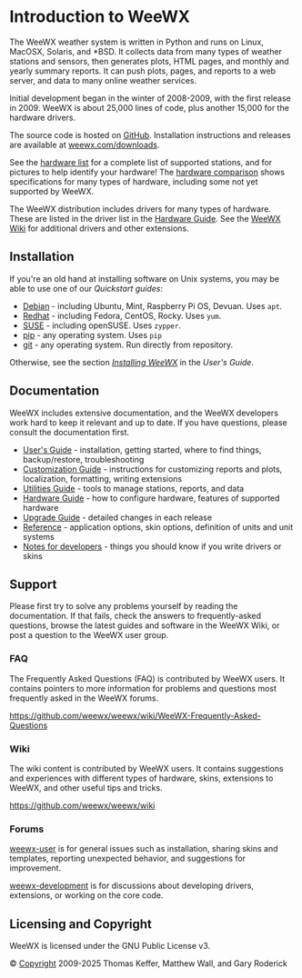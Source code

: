 # Introduction to WeeWX

The WeeWX weather system is written in Python and runs on Linux, MacOSX,
Solaris, and *BSD. It collects data from many types of weather stations and
sensors, then generates plots, HTML pages, and monthly and yearly summary
reports. It can push plots, pages, and reports to a web server, and data to
many online weather services.

Initial development began in the winter of 2008-2009, with the first release in
2009. WeeWX is about 25,000 lines of code, plus another 15,000 for the hardware
drivers.

The source code is hosted on [GitHub](https://github.com/weewx/weewx).
Installation instructions and releases are available at
[weewx.com/downloads](http://weewx.com/downloads).

See the [hardware list](https://weewx.com/hardware.html) for a complete list
of supported stations, and for pictures to help identify your hardware!  The
[hardware comparison](https://weewx.com/hwcmp.html) shows specifications for
many types of hardware, including some not yet supported by WeeWX.

The WeeWX distribution includes drivers for many types of hardware. These
are listed in the driver list in the [Hardware Guide](hardware/drivers.md).
See the [WeeWX Wiki](https://github.com/weewx/weewx/wiki) for additional
drivers and other extensions.


## Installation

If you're an old hand at installing software on Unix systems, you may be able
to use one of our _Quickstart guides_:

* [Debian](quickstarts/debian.md) - including Ubuntu, Mint, Raspberry Pi 
  OS, Devuan. Uses `apt`.
* [Redhat](quickstarts/redhat.md) - including Fedora, CentOS, Rocky. Uses
  `yum`.
* [SUSE](quickstarts/suse.md) - including openSUSE. Uses `zypper`.
* [pip](quickstarts/pip.md) - any operating system. Uses `pip`
* [git](quickstarts/git.md) - any operating system. Run directly from
  repository.

Otherwise, see the section [_Installing WeeWX_](usersguide/installing.md) in
the _User's Guide_.

## Documentation

WeeWX includes extensive documentation, and the WeeWX developers work hard to
keep it relevant and up to date. If you have questions, please consult the
documentation first.

* [User's Guide](usersguide/introduction.md) - installation, getting started,
  where to find things, backup/restore, troubleshooting
* [Customization Guide](custom/introduction.md) - instructions for customizing
  reports and plots, localization, formatting, writing extensions
* [Utilities Guide](utilities/weewxd.md) - tools to manage stations, reports,
  and data
* [Hardware Guide](hardware/drivers.md) - how to configure hardware, features
  of supported hardware
* [Upgrade Guide](upgrade.md) - detailed changes in each release
* [Reference](reference/weewx-options/introduction.md) - application options,
  skin options, definition of units and unit systems
* [Notes for developers](devnotes.md) - things you should know if you write
  drivers or skins

## Support

Please first try to solve any problems yourself by reading the documentation.
If that fails, check the answers to frequently-asked questions, browse the
latest guides and software in the WeeWX Wiki, or post a question to the WeeWX
user group.

### FAQ

The Frequently Asked Questions (FAQ) is contributed by WeeWX users. It contains
pointers to more information for problems and questions most frequently asked
in the WeeWX forums.

https://github.com/weewx/weewx/wiki/WeeWX-Frequently-Asked-Questions

### Wiki

The wiki content is contributed by WeeWX users. It contains suggestions and
experiences with different types of hardware, skins, extensions to WeeWX, and
other useful tips and tricks.

https://github.com/weewx/weewx/wiki

### Forums

[weewx-user](https://groups.google.com/group/weewx-user) is for general issues
such as installation, sharing skins and templates, reporting unexpected
behavior, and suggestions for improvement.

[weewx-development](https://groups.google.com/group/weewx-development) is for
discussions about developing drivers, extensions, or working on the core code.

## Licensing and Copyright

WeeWX is licensed under the GNU Public License v3.

© [Copyright](copyright.md) 2009-2025 Thomas Keffer, Matthew Wall, and Gary
Roderick
